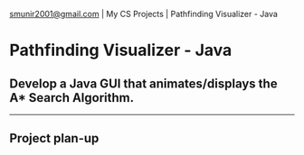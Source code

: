 smunir2001@gmail.com | My CS Projects | Pathfinding Visualizer - Java
# Pathfinding Visualizer - Java
## Develop a Java GUI that animates/displays the A* Search Algorithm.
---
## Project plan-up